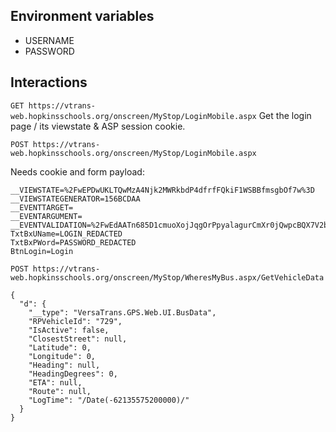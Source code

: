## Environment variables
* USERNAME
* PASSWORD

## Interactions

`GET https://vtrans-web.hopkinsschools.org/onscreen/MyStop/LoginMobile.aspx`
Get the login page / its viewstate & ASP session cookie.

`POST https://vtrans-web.hopkinsschools.org/onscreen/MyStop/LoginMobile.aspx`

Needs cookie and form payload:

```__LASTFOCUS=
__VIEWSTATE=%2FwEPDwUKLTQwMzA4Njk2MWRkbdP4dfrfFQkiF1WSBBfmsgbOf7w%3D
__VIEWSTATEGENERATOR=156BCDAA
__EVENTTARGET=
__EVENTARGUMENT=
__EVENTVALIDATION=%2FwEdAATn685D1cmuoXojJqgOrPpyalagurCmXr0jQwpcBQX7V2bimIF5bgqWwyKI4QE%2FrLtCJRqBRwNy7ryDJ62zNGRJ12hMIuaLUW2MtiP5zFeMe8Z%2BrZc%3D
TxtBxUName=LOGIN_REDACTED
TxtBxPWord=PASSWORD_REDACTED
BtnLogin=Login
```

`POST https://vtrans-web.hopkinsschools.org/onscreen/MyStop/WheresMyBus.aspx/GetVehicleData`

```
{
  "d": {
    "__type": "VersaTrans.GPS.Web.UI.BusData",
    "RPVehicleId": "729",
    "IsActive": false,
    "ClosestStreet": null,
    "Latitude": 0,
    "Longitude": 0,
    "Heading": null,
    "HeadingDegrees": 0,
    "ETA": null,
    "Route": null,
    "LogTime": "/Date(-62135575200000)/"
  }
}
```